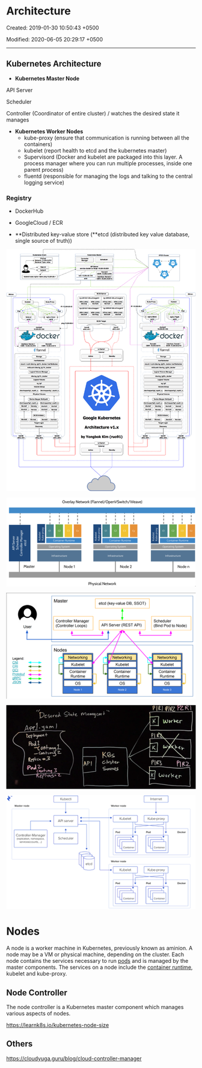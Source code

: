 # Architecture

Created: 2019-01-30 10:50:43 +0500

Modified: 2020-06-05 20:29:17 +0500

---

## Kubernetes Architecture

- **Kubernetes Master Node**

API Server

Scheduler

Controller (Coordinator of entire cluster) / watches the desired state it manages

- **Kubernetes Worker Nodes**
  - kube-proxy (ensure that communication is running between all the containers)
  - kubelet (report health to etcd and the kubernetes master)
  - Supervisord (Docker and kubelet are packaged into this layer. A process manager where you can run multiple processes, inside one parent process)
  - fluentd (responsible for managing the logs and talking to the central logging service)

### Registry

- DockerHub
- GoogleCloud / ECR

- **Distributed key-value store (**etcd (distributed key value database, single source of truth))

![haha only kidding](../../media/DevOps-Kubernetes-Architecture-image1.png)

![image](../../media/DevOps-Kubernetes-Architecture-image2.png)

![image](../../media/DevOps-Kubernetes-Architecture-image3.png)

![image](../../media/DevOps-Kubernetes-Architecture-image4.png)

![image](../../media/DevOps-Kubernetes-Architecture-image5.png)

# Nodes

A node is a worker machine in Kubernetes, previously known as aminion. A node may be a VM or physical machine, depending on the cluster. Each node contains the services necessary to run [pods](https://kubernetes.io/docs/concepts/workloads/pods/pod/) and is managed by the master components. The services on a node include the [container runtime](https://kubernetes.io/docs/concepts/overview/components/#node-components), kubelet and kube-proxy.

## Node Controller

The node controller is a Kubernetes master component which manages various aspects of nodes.

<https://learnk8s.io/kubernetes-node-size>

## Others

<https://cloudyuga.guru/blog/cloud-controller-manager>
